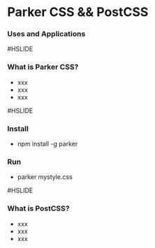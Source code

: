 # Parker CSS && PostCSS
### Uses and Applications

#HSLIDE
### What is Parker CSS?

- xxx
- xxx
- xxx

#HSLIDE
### Install

- npm install -g parker

### Run

- parker mystyle.css

#HSLIDE
### What is PostCSS?

- xxx
- xxx
- xxx
